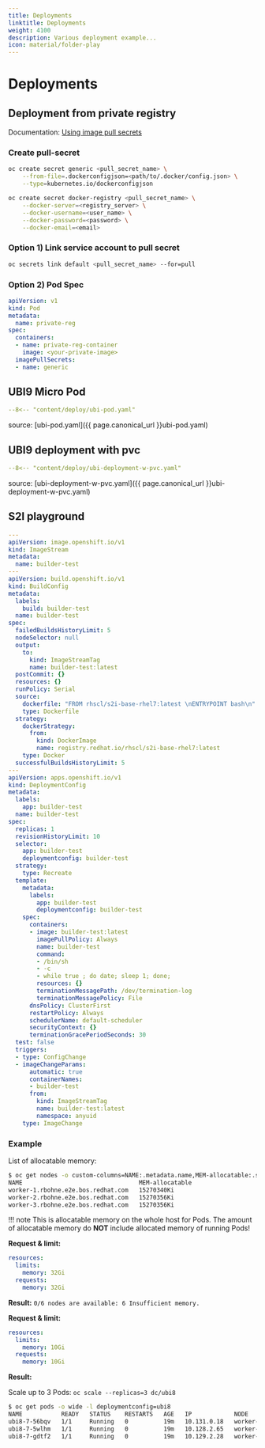 ```yaml
---
title: Deployments
linktitle: Deployments
weight: 4100
description: Various deployment example...
icon: material/folder-play
---
```

# Deployments

## Deployment from private registry

Documentation: [Using image pull secrets](https://docs.openshift.com/container-platform/latest/openshift_images/managing_images/using-image-pull-secrets.html)

### Create pull-secret

```bash
oc create secret generic <pull_secret_name> \
    --from-file=.dockerconfigjson=<path/to/.docker/config.json> \
    --type=kubernetes.io/dockerconfigjson
```

```bash
oc create secret docker-registry <pull_secret_name> \
    --docker-server=<registry_server> \
    --docker-username=<user_name> \
    --docker-password=<password> \
    --docker-email=<email>
```

### Option 1) Link service account to pull secret

```bash
oc secrets link default <pull_secret_name> --for=pull
```

### Option 2) Pod Spec

```yaml
apiVersion: v1
kind: Pod
metadata:
  name: private-reg
spec:
  containers:
  - name: private-reg-container
    image: <your-private-image>
  imagePullSecrets:
  - name: generic
```

## UBI9 Micro Pod

```yaml
--8<-- "content/deploy/ubi-pod.yaml"
```

source: [ubi-pod.yaml]({{ page.canonical_url }}ubi-pod.yaml)

## UBI9 deployment with pvc

```yaml
--8<-- "content/deploy/ubi-deployment-w-pvc.yaml"
```

source: [ubi-deployment-w-pvc.yaml]({{ page.canonical_url }}ubi-deployment-w-pvc.yaml)

## S2I playground

```yaml
---
apiVersion: image.openshift.io/v1
kind: ImageStream
metadata:
  name: builder-test
---
apiVersion: build.openshift.io/v1
kind: BuildConfig
metadata:
  labels:
    build: builder-test
  name: builder-test
spec:
  failedBuildsHistoryLimit: 5
  nodeSelector: null
  output:
    to:
      kind: ImageStreamTag
      name: builder-test:latest
  postCommit: {}
  resources: {}
  runPolicy: Serial
  source:
    dockerfile: "FROM rhscl/s2i-base-rhel7:latest \nENTRYPOINT bash\n"
    type: Dockerfile
  strategy:
    dockerStrategy:
      from:
        kind: DockerImage
        name: registry.redhat.io/rhscl/s2i-base-rhel7:latest
    type: Docker
  successfulBuildsHistoryLimit: 5
---
apiVersion: apps.openshift.io/v1
kind: DeploymentConfig
metadata:
  labels:
    app: builder-test
  name: builder-test
spec:
  replicas: 1
  revisionHistoryLimit: 10
  selector:
    app: builder-test
    deploymentconfig: builder-test
  strategy:
    type: Recreate
  template:
    metadata:
      labels:
        app: builder-test
        deploymentconfig: builder-test
    spec:
      containers:
      - image: builder-test:latest
        imagePullPolicy: Always
        name: builder-test
        command:
        - /bin/sh
        - -c
        - while true ; do date; sleep 1; done;
        resources: {}
        terminationMessagePath: /dev/termination-log
        terminationMessagePolicy: File
      dnsPolicy: ClusterFirst
      restartPolicy: Always
      schedulerName: default-scheduler
      securityContext: {}
      terminationGracePeriodSeconds: 30
  test: false
  triggers:
  - type: ConfigChange
  - imageChangeParams:
      automatic: true
      containerNames:
      - builder-test
      from:
        kind: ImageStreamTag
        name: builder-test:latest
        namespace: anyuid
    type: ImageChange
```

### Example

List of allocatable memory:

```bash
$ oc get nodes -o custom-columns=NAME:.metadata.name,MEM-allocatable:.status.allocatable.memory  -l node-role.kubernetes.io/worker
NAME                                 MEM-allocatable
worker-1.rbohne.e2e.bos.redhat.com   15270340Ki
worker-2.rbohne.e2e.bos.redhat.com   15270356Ki
worker-3.rbohne.e2e.bos.redhat.com   15270356Ki
```

!!! note
    This is allocatable memory on the whole host for Pods.
    The amount of allocatable memory do **NOT** include allocated memory of running Pods!

**Request & limit:**

```yaml
resources:
  limits:
    memory: 32Gi
  requests:
    memory: 32Gi
```

**Result:** `0/6 nodes are available: 6 Insufficient memory.`

**Request & limit:**

```yaml
resources:
  limits:
    memory: 10Gi
  requests:
    memory: 10Gi
```

**Result:**

Scale up to 3 Pods: `oc scale --replicas=3 dc/ubi8`

```bash
$ oc get pods -o wide -l deploymentconfig=ubi8
NAME           READY   STATUS    RESTARTS   AGE   IP            NODE                                 NOMINATED NODE   READINESS GATES
ubi8-7-56bqv   1/1     Running   0          19m   10.131.0.18   worker-3.rbohne.e2e.bos.redhat.com   <none>           <none>
ubi8-7-5wlhm   1/1     Running   0          19m   10.128.2.65   worker-2.rbohne.e2e.bos.redhat.com   <none>           <none>
ubi8-7-gdtf2   1/1     Running   0          19m   10.129.2.28   worker-1.rbohne.e2e.bos.redhat.com   <none>           <none>
```
